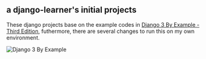 ## a django-learner's initial projects
These django projects base on the example codes in [Django 3 By Example - Third Edition](https://github.com/PacktPublishing/Django-3-by-Example), futhermore, there are several changes to run this on my own environment.

![Django 3 By Example](https://static.packt-cdn.com/products/9781838981952/cover/smaller)

